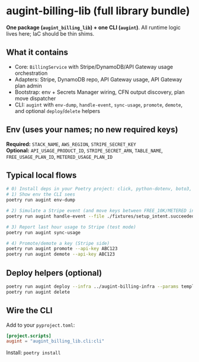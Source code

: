 # augint-billing-lib (full library bundle)

**One package (`augint_billing_lib`) + one CLI (`augint`)**. All runtime logic lives here; IaC should be thin shims.

## What it contains
- Core: `BillingService` with Stripe/DynamoDB/API Gateway usage orchestration
- Adapters: Stripe, DynamoDB repo, API Gateway usage, API Gateway plan admin
- Bootstrap: env + Secrets Manager wiring, CFN output discovery, plan move dispatcher
- CLI: `augint` with `env-dump`, `handle-event`, `sync-usage`, `promote`, `demote`, and optional `deploy`/`delete` helpers

## Env (uses your names; no new required keys)
**Required:** `STACK_NAME`, `AWS_REGION`, `STRIPE_SECRET_KEY`  
**Optional:** `API_USAGE_PRODUCT_ID`, `STRIPE_SECRET_ARN`, `TABLE_NAME`, `FREE_USAGE_PLAN_ID`, `METERED_USAGE_PLAN_ID`

## Typical local flows
```bash
# 0) Install deps in your Poetry project: click, python-dotenv, boto3, stripe
# 1) Show env the CLI sees
poetry run augint env-dump

# 2) Simulate a Stripe event (and move keys between FREE_10K/METERED inside AWS)
poetry run augint handle-event --file ./fixtures/setup_intent.succeeded.json

# 3) Report last hour usage to Stripe (test mode)
poetry run augint sync-usage

# 4) Promote/demote a key (Stripe side)
poetry run augint promote --api-key ABC123
poetry run augint demote --api-key ABC123
```

## Deploy helpers (optional)
```bash
poetry run augint deploy --infra ../augint-billing-infra --params template-params.sample.json
poetry run augint delete
```

## Wire the CLI
Add to your `pyproject.toml`:
```toml
[project.scripts]
augint = "augint_billing_lib.cli:cli"
```
Install: `poetry install`

